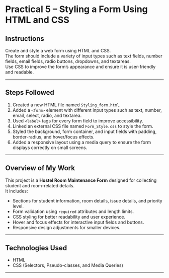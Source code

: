 # Practical 5 – Styling a Form Using HTML and CSS

## Instructions
Create and style a web form using HTML and CSS.  
The form should include a variety of input types such as text fields, number fields, email fields, radio buttons, dropdowns, and textareas.  
Use CSS to improve the form’s appearance and ensure it is user-friendly and readable.

---

## Steps Followed
1. Created a new HTML file named `Styling_form.html`.  
2. Added a `<form>` element with different input types such as text, number, email, select, radio, and textarea.  
3. Used `<label>` tags for every form field to improve accessibility.  
4. Linked an external CSS file named `Form_Style.css` to style the form.  
5. Styled the background, form container, and input fields with padding, border-radius, and hover/focus effects.  
6. Added a responsive layout using a media query to ensure the form displays correctly on small screens.  

---

## Overview of My Work
This project is a **Hostel Room Maintenance Form** designed for collecting student and room-related details.  
It includes:
- Sections for student information, room details, issue details, and priority level.  
- Form validation using `required` attributes and length limits.  
- CSS styling for better readability and user experience.  
- Hover and focus effects for interactive input fields and buttons.  
- Responsive design adjustments for smaller devices.

---

## Technologies Used
- HTML  
- CSS (Selectors, Pseudo-classes, and Media Queries)

---


